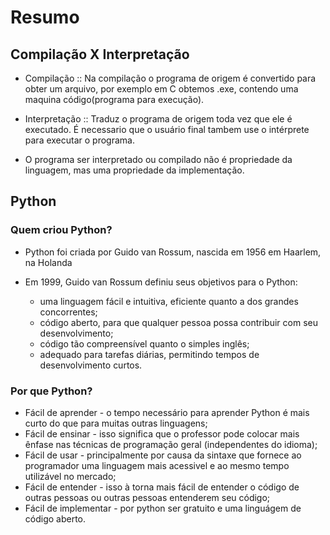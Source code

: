 # Resumo

## Compilação X Interpretação
- Compilação :: Na compilação o programa de origem é convertido para obter um arquivo, por exemplo em C obtemos .exe, contendo uma maquina código(programa para execução).

- Interpretação :: Traduz o programa de origem toda vez que ele é executado. É necessario que o usuário final tambem use o intérprete para executar o programa.

- O programa ser interpretado ou compilado não é propriedade da linguagem, mas uma propriedade da implementação.

## Python

### Quem criou Python?
- Python foi criada por Guido van Rossum, nascida em 1956 em Haarlem, na Holanda

- Em 1999, Guido van Rossum definiu seus objetivos para o Python:
    - uma linguagem fácil e intuitiva, eficiente quanto a dos grandes concorrentes;
    - código aberto, para que qualquer pessoa possa contribuir com seu desenvolvimento;
    - código tão compreensível quanto o simples inglês;
    - adequado para tarefas diárias, permitindo tempos de desenvolvimento curtos.

### Por que Python?
- Fácil de aprender - o tempo necessário para aprender Python é mais curto do que para muitas outras linguagens;
- Fácil de ensinar - isso significa que o professor pode colocar mais ênfase nas técnicas de programação geral (independentes do idioma);
- Fácil de usar - principalmente por causa da sintaxe que fornece ao programador uma linguagem mais acessivel e ao mesmo tempo utilizável no mercado;
- Fácil de entender - isso à torna mais fácil de entender o código de outras pessoas ou outras pessoas entenderem seu código;
- Fácil de implementar - por python ser gratuito e uma linguágem de código aberto.